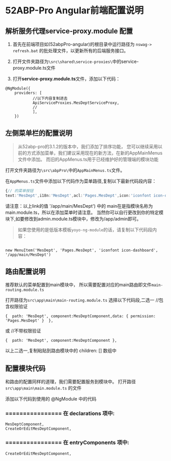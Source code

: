 

# 52ABP-Pro Angular前端配置说明 

 
## 解析服务代理service-proxy.module 配置

1. 首先在前端项目如(52abpPro-angular)的根目录中运行路径为 `nswag-> refresh.bat` 的批处理文件，以更新所有的后端服务接口。

2. 打开文件夹路径为`\src\shared\service-proxies\`中的service-proxy.module.ts文件

2. 打开**service-proxy.module.ts**文件，添加以下代码：

```
@NgModule({
	providers: [
			//以下内容复制进去
			ApiServiceProxies.MesDeptServiceProxy,
			//
			],
	})

```
## 左侧菜单栏的配置说明 

> 从52abp-pro的3.1.2的版本中，我们添加了排序功能，
> 您可以继续采用以前的方式添加菜单，我们建议采用现在的新方法，在新的AppMainMenus文件中添加。
> 而旧的AppMenus.ts用于已经维护好的管理端的模块功能

打开文件夹路径为`\src\abpPro\`中的`AppMainMenus.ts`文件。

在`AppMenus.ts`文件中添加以下代码作为菜单路径,复制以下最新代码段内容：
 
```ts
{//	的菜单按钮
text:'MesDept',i18n:'MesDept',acl:'Pages.MesDept',icon:'iconfont icon-dashboard',link:'/app/main/MesDept',sort:99},

```

请注意：以上link的值 '/app/main/MesDept') 中的 main在是指模块名称为main.module.ts，所以在添加菜单时请注意。
当然你可以自行更改到你的特定模块下,如要修改到admin.module.ts模块中，修改为/app/admin即可。


> 如果您使用的是低版本模板`yoyo-ng-module`的话，请复制以下代码段内容：

```

new MenuItem('MesDept', 'Pages.MesDept', 'iconfont icon-dashboard', '/app/main/MesDept')

```

## 路由配置说明

推荐默认的菜单配置到main模块中，
所以需要配置对应的main路由即文件`main-routing.module.ts`


打开路径为`src\app\main\main-routing.module.ts`
选择以下代码段,二选一
 //包含权限验证 
 ```
{  path: 'MesDept', component:MesDeptComponent,data: { permission: 'Pages.MesDept' }  }, 

```
或
//不带权限验证
```
{  path: 'MesDept', component:MesDeptComponent }, 
```

以上二选一,复制粘贴到路由模块中的 children: [] 数组中

 
## 配置模块代码 

和路由的配置同样的道理，我们需要配置服务到模块中。
打开路径`src\app\main\main.module.ts` 的文件

添加以下代码到使用的 @NgModule 中的代码
### ================ 在 declarations 项中:

```
MesDeptComponent,
CreateOrEditMesDeptComponent,

```

### ================ 在 entryComponents 项中:

```
CreateOrEditMesDeptComponent,
```